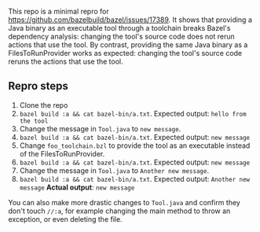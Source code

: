 This repo is a minimal repro for https://github.com/bazelbuild/bazel/issues/17389. It shows that
providing a Java binary as an executable tool through a toolchain breaks Bazel's dependency
analysis: changing the tool's source code does not rerun actions that use the tool. By contrast,
providing the same Java binary as a FilesToRunProvider works as expected: changing the tool's source
code reruns the actions that use the tool.

## Repro steps

1. Clone the repo
2. `bazel build :a && cat bazel-bin/a.txt`. Expected output: `hello from the tool`
3. Change the message in `Tool.java` to `new message`.
4. `bazel build :a && cat bazel-bin/a.txt`. Expected output: `new message`
5. Change `foo_toolchain.bzl` to provide the tool as an executable instead of the FilesToRunProvider.
6. `bazel build :a && cat bazel-bin/a.txt`. Expected output: `new message`
7. Change the message in `Tool.java` to `Another new message`.
8. `bazel build :a && cat bazel-bin/a.txt`. Expected output: `Another new message` **Actual output**: `new message`

You can also make more drastic changes to `Tool.java` and confirm they don't touch `//:a`, for
example changing the main method to throw an exception, or even deleting the file.